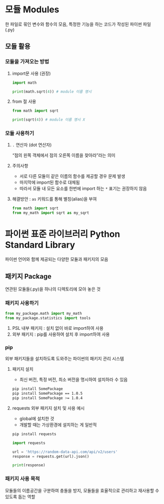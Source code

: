 # 모듈 Modules

한 파일로 묶인 변수와 함수의 모음, 특정한 기능을 하는 코드가 작성된 파이썬 파일(.py)

## 모듈 활용

### 모듈을 가져오는 방법

1. import문 사용 (권장)
    
    ```python
    import math
    
    print(math.sqrt(4)) # module 이름 명시 
    ```
    
2. from 절 사용
    
    ```python
    from math import sqrt
    
    print(sqrt(4)) # module 이름 명시 X
    ```
    

### 모듈 사용하기

1. `.` 연산자 (dot 연산자)
    
    “점의 왼쪽 객체에서 점의 오른쪽 이름을 찾아라”라는 의미
    
2. 주의사항
    - 서로 다른 모듈이 같은 이름의 함수를 제공할 경우 문제 발생
    - 마지막에 import된 함수로 대체됨
    - 따라서 모듈 내 모든 요소를 한번에 import 하는 `*` 표기는 권장하지 않음
3. 해결방안 :  `as` 키워드를 통해 별칭(alias)을 부여
    
    ```python
    from math import sqrt
    from my_math import sqrt as my_sqrt
    ```
    


# 파이썬 표준 라이브러리 Python Standard Library

파이썬 언어와 함께 제공되는 다양한 모듈과 패키지의 모음

## 패키지 Package

연관된 모듈들(.py)을 하나의 디렉토리에 모아 놓은 것

### 패키지 사용하기
```python
from my_package.math import my_math
from my_package.statistics import tools
```

1. PSL 내부 패키지 : 설치 없이 바로 import하여 사용
2. 외부 패키지 : pip를 사용하여 설치 후 import하여 사용

### pip

외부 패키지들을 설치하도록 도와주는 파이썬의 패키지 관리 시스템

1. 패키지 설치
    - 최신 버전, 특정 버전, 최소 버전을 명시하여 설치하라 수 있음
    
    ```bash
    pip install SomePackage
    pip install SomePackage == 1.0.5
    pip install SomePackage >= 1.0.4 
    ```
    
2. requests 외부 패키지 설치 및 사용 예시
    - global에 설치한 것
    - 개발할 때는 가상환경에 설치하는 게 일반적
    
    ```bash
    pip install requests
    ```
    
    ```python
    import requests
    
    url = 'https://random-data-api.com/api/v2/users'
    response = requests.get(url).json()
    
    print(response)
    ```
    

### 패키지 사용 목적

모듈들의 이름공간을 구분하여 충돌을 방지, 모듈들을 효율적으로 관리하고 재사용할 수 있도록 돕는 역할
